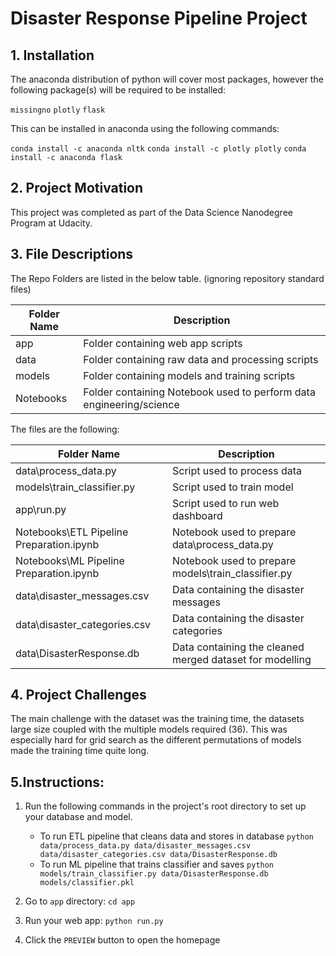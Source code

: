 # Disaster Response Pipeline Project

## 1. Installation 

The anaconda distribution of python will cover most packages, however the following package(s) will be required to be installed: 

`missingno`
`plotly`
`flask`

This can be installed in anaconda using the following commands: 

`conda install -c anaconda nltk`
`conda install -c plotly plotly`
`conda install -c anaconda flask`

## 2. Project Motivation 

This project was completed as part of the Data Science Nanodegree Program at Udacity. 

## 3. File Descriptions 

The Repo Folders are listed in the below table. (ignoring repository standard files)

| Folder Name | Description                                                          |
|-------------|----------------------------------------------------------------------|
| app         | Folder containing web app scripts                                    |
| data        | Folder containing raw data and processing scripts                    |
| models      | Folder containing models and training scripts                        |
| Notebooks   | Folder containing Notebook used to perform data engineering/science  |

The files are the following: 

| Folder Name                              | Description                                              |
|------------------------------------------|----------------------------------------------------------|
| data\process_data.py                     | Script used to process data                              |
| models\train_classifier.py               | Script used to train model                               |
| app\run.py                               | Script used to run web dashboard                         |
| Notebooks\ETL Pipeline Preparation.ipynb | Notebook used to prepare data\process_data.py            |
| Notebooks\ML Pipeline Preparation.ipynb  | Notebook used to prepare models\train_classifier.py      |
| data\disaster_messages.csv               | Data containing the disaster messages                    |
| data\disaster_categories.csv             | Data containing the disaster categories                  |
| data\DisasterResponse.db                 | Data containing the cleaned merged dataset for modelling |

## 4. Project Challenges 

The main challenge with the dataset was the training time, the datasets large size coupled with the multiple models required (36). This was especially hard for grid search as the different permutations of models made the training time quite long. 

## 5.Instructions:
1. Run the following commands in the project's root directory to set up your database and model.

    - To run ETL pipeline that cleans data and stores in database
        `python data/process_data.py data/disaster_messages.csv data/disaster_categories.csv data/DisasterResponse.db`
    - To run ML pipeline that trains classifier and saves
        `python models/train_classifier.py data/DisasterResponse.db models/classifier.pkl`

2. Go to `app` directory: `cd app`

3. Run your web app: `python run.py`

4. Click the `PREVIEW` button to open the homepage


